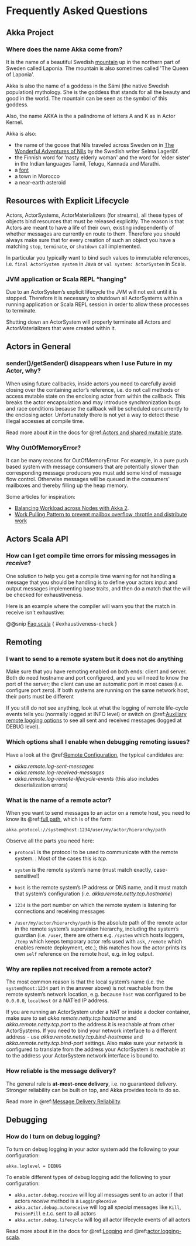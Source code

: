 # Frequently Asked Questions

## Akka Project

### Where does the name Akka come from?

It is the name of a beautiful Swedish [mountain](https://lh4.googleusercontent.com/-z28mTALX90E/UCOsd249TdI/AAAAAAAAAB0/zGyNNZla-zY/w442-h331/akka-beautiful-panorama.jpg)
up in the northern part of Sweden called Laponia. The mountain is also sometimes
called 'The Queen of Laponia'.

Akka is also the name of a goddess in the Sámi (the native Swedish population)
mythology. She is the goddess that stands for all the beauty and good in the
world. The mountain can be seen as the symbol of this goddess.

Also, the name AKKA is the a palindrome of letters A and K as in Actor Kernel.

Akka is also:

 * the name of the goose that Nils traveled across Sweden on in [The Wonderful Adventures of Nils](http://en.wikipedia.org/wiki/The_Wonderful_Adventures_of_Nils) by the Swedish writer Selma Lagerlöf.
 * the Finnish word for 'nasty elderly woman' and the word for 'elder sister' in the Indian languages Tamil, Telugu, Kannada and Marathi.
 * a [font](http://www.dafont.com/akka.font)
 * a town in Morocco
 * a near-earth asteroid

## Resources with Explicit Lifecycle

Actors, ActorSystems, ActorMaterializers (for streams), all these types of objects bind
resources that must be released explicitly. The reason is that Actors are meant to have
a life of their own, existing independently of whether messages are currently en route
to them. Therefore you should always make sure that for every creation of such an object
you have a matching `stop`, `terminate`, or `shutdown` call implemented.

In particular you typically want to bind such values to immutable references, i.e.
`final ActorSystem system` in Java or `val system: ActorSystem` in Scala.

### JVM application or Scala REPL “hanging”

Due to an ActorSystem’s explicit lifecycle the JVM will not exit until it is stopped.
Therefore it is necessary to shutdown all ActorSystems within a running application or
Scala REPL session in order to allow these processes to terminate.

Shutting down an ActorSystem will properly terminate all Actors and ActorMaterializers
that were created within it.

## Actors in General

### sender()/getSender() disappears when I use Future in my Actor, why?

When using future callbacks, inside actors you need to carefully avoid closing over
the containing actor’s reference, i.e. do not call methods or access mutable state
on the enclosing actor from within the callback. This breaks the actor encapsulation
and may introduce synchronization bugs and race conditions because the callback will
be scheduled concurrently to the enclosing actor. Unfortunately there is not yet a way
to detect these illegal accesses at compile time.

Read more about it in the docs for @ref:[Actors and shared mutable state](../general/jmm.md#jmm-shared-state).

### Why OutOfMemoryError?

It can be many reasons for OutOfMemoryError. For example, in a pure push based system with
message consumers that are potentially slower than corresponding message producers you must
add some kind of message flow control. Otherwise messages will be queued in the consumers'
mailboxes and thereby filling up the heap memory.

Some articles for inspiration:

 * [Balancing Workload across Nodes with Akka 2](http://letitcrash.com/post/29044669086/balancing-workload-across-nodes-with-akka-2).
 * [Work Pulling Pattern to prevent mailbox overflow, throttle and distribute work](http://www.michaelpollmeier.com/akka-work-pulling-pattern)

## Actors Scala API

### How can I get compile time errors for missing messages in *receive*?

One solution to help you get a compile time warning for not handling a message
that you should be handling is to define your actors input and output messages
implementing base traits, and then do a match that the will be checked for
exhaustiveness.

Here is an example where the compiler will warn you that the match in
receive isn't exhaustive:

@@snip [Faq.scala](code/docs/faq/Faq.scala) { #exhaustiveness-check }

## Remoting

### I want to send to a remote system but it does not do anything

Make sure that you have remoting enabled on both ends: client and server. Both
do need hostname and port configured, and you will need to know the port of the
server; the client can use an automatic port in most cases (i.e. configure port
zero). If both systems are running on the same network host, their ports must
be different

If you still do not see anything, look at what the logging of remote
life-cycle events tells you (normally logged at INFO level) or switch on 
@ref:[Auxiliary remote logging options](../java/logging.md#logging-remote-java)
to see all sent and received messages (logged at DEBUG level).

### Which options shall I enable when debugging remoting issues?

Have a look at the @ref:[Remote Configuration](../java/remoting.md#remote-configuration-java), the typical candidates are:

 * *akka.remote.log-sent-messages*
 * *akka.remote.log-received-messages*
 * *akka.remote.log-remote-lifecycle-events* (this also includes deserialization errors)

### What is the name of a remote actor?

When you want to send messages to an actor on a remote host, you need to know
its @ref:[full path](../general/addressing.md), which is of the form:

```
akka.protocol://system@host:1234/user/my/actor/hierarchy/path
```

Observe all the parts you need here:

 * 
   `protocol`
    is the protocol to be used to communicate with the remote system. 
   : Most of the cases this is *tcp*.
   
 * `system` is the remote system’s name (must match exactly, case-sensitive!)
 * `host` is the remote system’s IP address or DNS name, and it must match that
system’s configuration (i.e. *akka.remote.netty.tcp.hostname*)
 * `1234` is the port number on which the remote system is listening for
connections and receiving messages
 * `/user/my/actor/hierarchy/path` is the absolute path of the remote actor in
the remote system’s supervision hierarchy, including the system’s guardian
(i.e. `/user`, there are others e.g. `/system` which hosts loggers, `/temp`
which keeps temporary actor refs used with `ask`, `/remote` which enables
remote deployment, etc.); this matches how the actor prints its own `self`
reference on the remote host, e.g. in log output.

### Why are replies not received from a remote actor?

The most common reason is that the local system’s name (i.e. the
`system@host:1234` part in the answer above) is not reachable from the remote
system’s network location, e.g. because `host` was configured to be `0.0.0.0`,
`localhost` or a NAT’ed IP address.

If you are running an ActorSystem under a NAT or inside a docker container, make sure to
set *akka.remote.netty.tcp.hostname* and *akka.remote.netty.tcp.port* to the address
it is reachable at from other ActorSystems. If you need to bind your network interface
to a different address - use *akka.remote.netty.tcp.bind-hostname* and
*akka.remote.netty.tcp.bind-port* settings. Also make sure your network is configured
to translate from the address your ActorSystem is reachable at to the address your
ActorSystem network interface is bound to.

### How reliable is the message delivery?

The general rule is **at-most-once delivery**, i.e. no guaranteed delivery.
Stronger reliability can be built on top, and Akka provides tools to do so.

Read more in @ref:[Message Delivery Reliability](../general/message-delivery-reliability.md).

## Debugging

### How do I turn on debug logging?

To turn on debug logging in your actor system add the following to your configuration:

```
akka.loglevel = DEBUG
```

To enable different types of debug logging add the following to your configuration:

 * `akka.actor.debug.receive` will log all messages sent to an actor if that actors *receive* method is a `LoggingReceive`
 * `akka.actor.debug.autoreceive` will log all *special* messages like `Kill`, `PoisonPill` e.t.c. sent to all actors
 * `akka.actor.debug.lifecycle` will log all actor lifecycle events of all actors

Read more about it in the docs for @ref:[Logging](../java/logging.md) and @ref:[actor.logging-scala](../scala/testing.md#actor-logging-scala).
